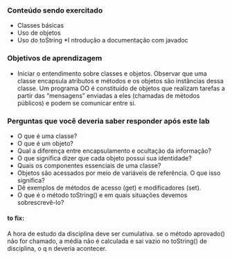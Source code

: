 ### Conteúdo sendo exercitado

* Classes básicas
* Uso de objetos
* Uso do toString
*I ntrodução a documentação com javadoc


### Objetivos de aprendizagem
* Iniciar o entendimento sobre classes e objetos. Observar que uma classe encapsula atributos e métodos e os objetos são instâncias dessa classe. Um programa OO é constituído de objetos que realizam tarefas a partir das “mensagens” enviadas a eles (chamadas de métodos públicos) e podem se comunicar entre si.


### Perguntas que você deveria saber responder após este lab
* O que é uma classe?
* O que é um objeto?
* Qual a diferença entre encapsulamento e ocultação da informação?
* O que significa dizer que cada objeto possui sua identidade?
* Quais os componentes essenciais de uma classe?
* Objetos são acessados por meio de variáveis de referência. O que isso significa?
* Dê exemplos de métodos de acesso (get) e modificadores (set).
* O que é o método toString() e em quais situações devemos sobrescrevê-lo?


#### to fix:
A hora de estudo da disciplina deve ser cumulativa. 
se o método aprovado() não for chamado, a média não é calculada e sai vazio no toString() de disciplina, o q n deveria acontecer.
